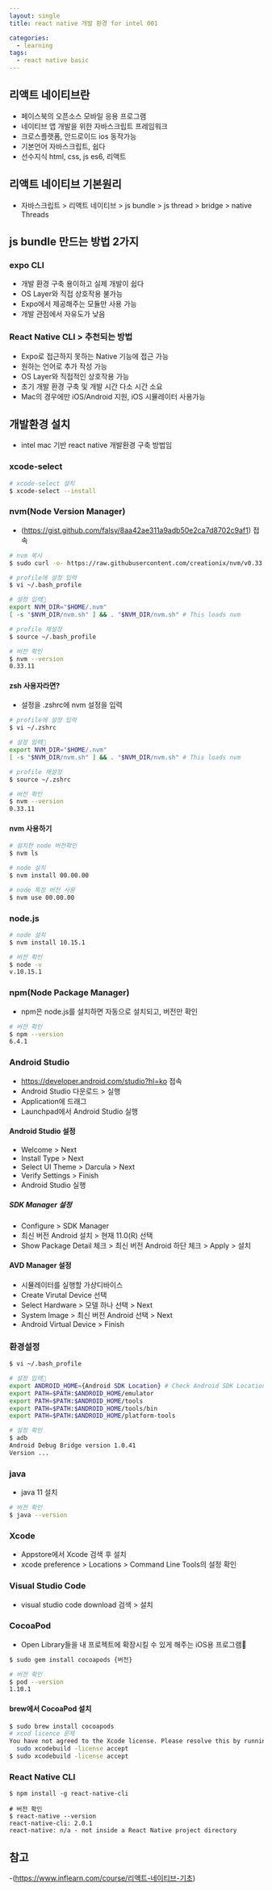 ```yaml
---
layout: single
title: react native 개발 환경 for intel 001

categories: 
  - learning
tags: 
  - react native basic
---
```


## 리액트 네이티브란

- 페이스북의 오픈소스 모바일 응용 프로그램
- 네이티브 앱 개발을 위한 자바스크립트 프레임워크
- 크로스플랫폼, 안드로이드 ios 동작가능
- 기본언어 자바스크립트, 쉽다
- 선수지식 html, css, js es6, 리액트

## 리액트 네이티브 기본원리

- 자바스크립트 > 리액트 네이티브 > js bundle > js thread > bridge > native Threads

## js bundle 만드는 방법 2가지

### expo CLI

- 개발 환경 구축 용이하고 실제 개발이 쉽다
- OS Layer와 직접 상호작용 불가능
- Expo에서 제공해주는 모듈만 사용 가능
- 개발 관점에서 자유도가 낮음

### React Native CLI > 추천되는 방법

- Expo로 접근하지 못하는 Native 기능에 접근 가능
- 원하는 언어로 추가 작성 가능
- OS Layer와 직접적인 상호작용 가능
- 초기 개발 환경 구축 및 개발 시간 다소 시간 소요
- Mac의 경우에만 iOS/Android 지원, iOS 시뮬레이터 사용가능

## 개발환경 설치

- intel mac 기반 react native 개발환경 구축 방법임

### xcode-select

~~~bash
# xcode-select 설치
$ xcode-select --install
~~~

### nvm(Node Version Manager)

- (https://gist.github.com/falsy/8aa42ae311a9adb50e2ca7d8702c9af1) 접속

~~~bash
# nvm 복사
$ sudo curl -o- https://raw.githubusercontent.com/creationix/nvm/v0.33.11/install.sh | bash

# profile에 설정 입력
$ vi ~/.bash_profile

# 설정 입력
export NVM_DIR="$HOME/.nvm"
[ -s "$NVM_DIR/nvm.sh" ] && . "$NVM_DIR/nvm.sh" # This loads nvm

# profile 재설정
$ source ~/.bash_profile

# 버전 확인
$ nvm --version
0.33.11
~~~

#### zsh 사용자라면?

- 설정을 .zshrc에 nvm 설정을 입력

~~~bash
# profile에 설정 입력
$ vi ~/.zshrc

# 설정 입력
export NVM_DIR="$HOME/.nvm"
[ -s "$NVM_DIR/nvm.sh" ] && . "$NVM_DIR/nvm.sh" # This loads nvm

# profile 재설정
$ source ~/.zshrc

# 버전 확인
$ nvm --version
0.33.11
~~~

#### nvm 사용하기

~~~bash
# 설치한 node 버전확인
$ nvm ls

# node 설치
$ nvm install 00.00.00

# node 특정 버전 사용
$ nvm use 00.00.00
~~~

### node.js

~~~bash
# node 설치
$ nvm install 10.15.1

# 버전 확인
$ node -v
v.10.15.1
~~~

### npm(Node Package Manager)

- npm은 node.js를 설치하면 자동으로 설치되고, 버전만 확인

~~~bash
# 버전 확인
$ npm --version
6.4.1
~~~

### Android Studio

- https://developer.android.com/studio?hl=ko 접속
- Android Studio 다운로드 > 실행
- Application에 드래그
- Launchpad에서 Android Studio 실행

#### Android Studio 설정

- Welcome > Next
- Install Type > Next
- Select UI Theme > Darcula > Next
- Verify Settings > Finish
- Android Studio 실행

##### SDK Manager 설정

- Configure > SDK Manager
- 최신 버전 Android 설치 > 현재 11.0(R) 선택 
- Show Package Detail 체크 > 최신 버전 Android 하단 체크 > Apply > 설치

#### AVD Manager 설정

- 시뮬레이터를 실행할 가상디바이스
- Create Virutal Device 선택
- Select Hardware > 모델 하나 선택 > Next
- System Image > 최신 버전 Android 선택 > Next
- Android Virtual Device > Finish

### 환경설정

~~~bash
$ vi ~/.bash_profile

# 설정 입력
export ANDROID_HOME={Android SDK Location} # Check Android SDK Location in your SDK Manager
export PATH=$PATH:$ANDROID_HOME/emulator
export PATH=$PATH:$ANDROID_HOME/tools
export PATH=$PATH:$ANDROID_HOME/tools/bin
export PATH=$PATH:$ANDROID_HOME/platform-tools

# 설정 확인
$ adb
Android Debug Bridge version 1.0.41
Version ...
~~~

### java

- java 11 설치

~~~bash
# 버전 확인
$ java --version
~~~

### Xcode

- Appstore에서 Xcode 검색 후 설치
- xcode preference > Locations > Command Line Tools의 설정 확인

### Visual Studio Code

- visual studio code download 검색 > 설치

### CocoaPod

- Open Library들을 내 프로젝트에 확장시킬 수 있게 해주는 iOS용 프로그램

~~~bash
$ sudo gem install cocoapods {버전}

# 버전 확인
$ pod --version
1.10.1
~~~

#### brew에서 CocoaPod 설치

~~~bash
$ sudo brew install cocoapods
# xcod licence 문제
You have not agreed to the Xcode license. Please resolve this by running:
  sudo xcodebuild -license accept
$ sudo xcodebuild -license accept
~~~

### React Native CLI

~~~
$ npm install -g react-native-cli

# 버전 확인
$ react-native --version
react-native-cli: 2.0.1
react-native: n/a - not inside a React Native project directory
~~~

## 참고
-(https://www.inflearn.com/course/리액트-네이티브-기초)